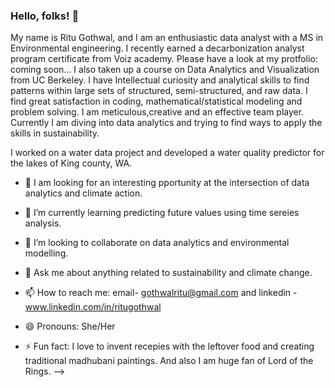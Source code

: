 ### Hello, folks! 👋


My name is Ritu Gothwal, and I am an enthusiastic data analyst with a MS in Environmental engineering. I recently earned a decarbonization analyst program
certificate from Voiz academy. Please have a look at my protfolio: coming soon...
I also taken up a course on Data Analytics and Visualization from UC Berkeley. I have Intellectual curiosity and analytical skills to find patterns within large sets of structured, semi-structured, and raw data. I find great satisfaction in coding, mathematical/statistical modeling and problem solving. I am meticulous,creative and an effective team player. 
Currently I am diving into data analytics and trying to find ways to apply the skills in sustainability. 

I worked on a water data project and developed a water quality predictor for the lakes of King county, WA.

- 🔭 I am looking for an interesting pportunity at the intersection of data analytics and climate action.

- 🌱 I’m currently learning predicting future values using time sereies analysis.

- 👯 I’m looking to collaborate on data analytics and environmental modelling.

- 💬 Ask me about anything related to sustainability and climate change.

- 📫 How to reach me: email- gothwalritu@gmail.com and linkedin - www.linkedin.com/in/ritugothwal 
      
- 😄 Pronouns: She/Her

- ⚡ Fun fact: I love to invent recepies with the leftover food and creating traditional madhubani paintings. And also I am huge fan of Lord of the Rings.
-->
